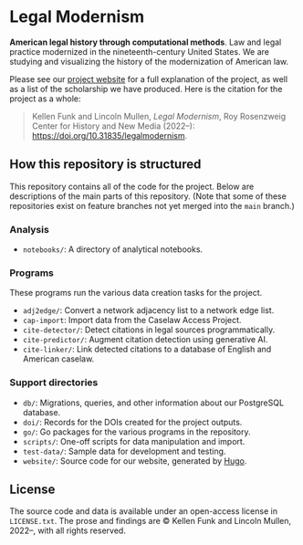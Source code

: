 # Legal Modernism

**American legal history through computational methods**. Law and legal practice modernized in the nineteenth-century United States. We are studying and visualizing the history of the modernization of American law.

Please see our [project website](https://legalmodernism.org) for a full explanation of the project, as well as a list of the scholarship we have produced. Here is the citation for the project as a whole:

> Kellen Funk and Lincoln Mullen, _Legal Modernism_, Roy Rosenzweig Center for History and New Media (2022–): <https://doi.org/10.31835/legalmodernism>.

## How this repository is structured

This repository contains all of the code for the project. Below are descriptions of the main parts of this repository. (Note that some of these repositories exist on feature branches not yet merged into the `main` branch.)

### Analysis

- `notebooks/`: A directory of analytical notebooks.

### Programs

These programs run the various data creation tasks for the project.

- `adj2edge/`: Convert a network adjacency list to a network edge list.
- `cap-import`: Import data from the Caselaw Access Project.
- `cite-detector/`: Detect citations in legal sources programmatically.
- `cite-predictor/`: Augment citation detection using generative AI.
- `cite-linker/`: Link detected citations to a database of English and American caselaw.

### Support directories

- `db/`: Migrations, queries, and other information about our PostgreSQL database.
- `doi/`: Records for the DOIs created for the project outputs.
- `go/`: Go packages for the various programs in the repository.
- `scripts/`: One-off scripts for data manipulation and import.
- `test-data/`: Sample data for development and testing.
- `website/`: Source code for our website, generated by [Hugo](https://gohugo.io).

## License

The source code and data is available under an open-access license in `LICENSE.txt`. The prose and findings are © Kellen Funk and Lincoln Mullen, 2022–, with all rights reserved.
